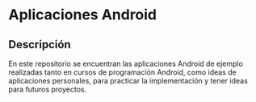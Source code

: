 # Aplicaciones Android

## Descripción

En este repositorio se encuentran las aplicaciones Android de ejemplo realizadas tanto en cursos de programación Android, como ideas de aplicaciones personales, para practicar la implementación y tener ideas para futuros proyectos.